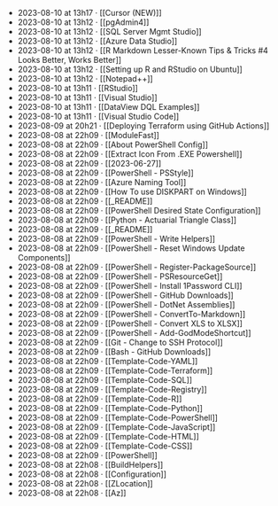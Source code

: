 - 2023-08-10 at 13h17 · [[Cursor (NEW)]]
- 2023-08-10 at 13h12 · [[pgAdmin4]]
- 2023-08-10 at 13h12 · [[SQL Server Mgmt Studio]]
- 2023-08-10 at 13h12 · [[Azure Data Studio]]
- 2023-08-10 at 13h12 · [[R Markdown Lesser-Known Tips & Tricks #4 Looks Better, Works Better]]
- 2023-08-10 at 13h12 · [[Setting up R and RStudio on Ubuntu]]
- 2023-08-10 at 13h12 · [[Notepad++]]
- 2023-08-10 at 13h11 · [[RStudio]]
- 2023-08-10 at 13h11 · [[Visual Studio]]
- 2023-08-10 at 13h11 · [[DataView DQL Examples]]
- 2023-08-10 at 13h11 · [[Visual Studio Code]]
- 2023-08-09 at 20h21 · [[Deploying Terraform using GitHub Actions]]
- 2023-08-08 at 22h09 · [[ModuleFast]]
- 2023-08-08 at 22h09 · [[About PowerShell Config]]
- 2023-08-08 at 22h09 · [[Extract Icon From .EXE Powershell]]
- 2023-08-08 at 22h09 · [[2023-06-27]]
- 2023-08-08 at 22h09 · [[PowerShell - PSStyle]]
- 2023-08-08 at 22h09 · [[Azure Naming Tool]]
- 2023-08-08 at 22h09 · [[How To use DISKPART on Windows]]
- 2023-08-08 at 22h09 · [[_README]]
- 2023-08-08 at 22h09 · [[PowerShell Desired State Configuration]]
- 2023-08-08 at 22h09 · [[Python - Actuarial Triangle Class]]
- 2023-08-08 at 22h09 · [[_README]]
- 2023-08-08 at 22h09 · [[PowerShell - Write Helpers]]
- 2023-08-08 at 22h09 · [[PowerShell - Reset Windows Update Components]]
- 2023-08-08 at 22h09 · [[PowerShell - Register-PackageSource]]
- 2023-08-08 at 22h09 · [[PowerShell - PSResourceGet]]
- 2023-08-08 at 22h09 · [[PowerShell - Install 1Password CLI]]
- 2023-08-08 at 22h09 · [[PowerShell - GitHub Downloads]]
- 2023-08-08 at 22h09 · [[PowerShell - DotNet Assemblies]]
- 2023-08-08 at 22h09 · [[PowerShell - ConvertTo-Markdown]]
- 2023-08-08 at 22h09 · [[PowerShell - Convert XLS to XLSX]]
- 2023-08-08 at 22h09 · [[PowerShell - Add-GodModeShortcut]]
- 2023-08-08 at 22h09 · [[Git - Change to SSH Protocol]]
- 2023-08-08 at 22h09 · [[Bash - GitHub Downloads]]
- 2023-08-08 at 22h09 · [[Template-Code-YAML]]
- 2023-08-08 at 22h09 · [[Template-Code-Terraform]]
- 2023-08-08 at 22h09 · [[Template-Code-SQL]]
- 2023-08-08 at 22h09 · [[Template-Code-Registry]]
- 2023-08-08 at 22h09 · [[Template-Code-R]]
- 2023-08-08 at 22h09 · [[Template-Code-Python]]
- 2023-08-08 at 22h09 · [[Template-Code-PowerShell]]
- 2023-08-08 at 22h09 · [[Template-Code-JavaScript]]
- 2023-08-08 at 22h09 · [[Template-Code-HTML]]
- 2023-08-08 at 22h09 · [[Template-Code-CSS]]
- 2023-08-08 at 22h09 · [[PowerShell]]
- 2023-08-08 at 22h08 · [[BuildHelpers]]
- 2023-08-08 at 22h08 · [[Configuration]]
- 2023-08-08 at 22h08 · [[ZLocation]]
- 2023-08-08 at 22h08 · [[Az]]
